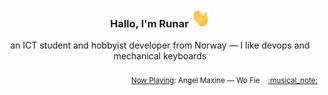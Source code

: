 <h3 align="center">Hallo, I'm Runar <img src="./assets/wave.gif" width="30px" height="30px"></h3>

<div align="center">an ICT student and hobbyist developer from Norway — I like devops and mechanical keyboards</div>

<br/>
<div align="right"><sub>
  <a href="https://www.last.fm/user/runarsf">Now Playing</a>: Angel Maxine &mdash; Wo Fie &nbsp;&nbsp; <a href="https:&#x2F;&#x2F;www.last.fm&#x2F;music&#x2F;Angel+Maxine&#x2F;_&#x2F;Wo+Fie">:musical_note:</a>
</sub></div>

